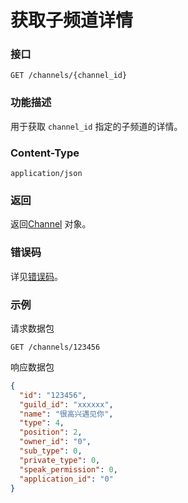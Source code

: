 # 获取子频道详情

### 接口

`GET /channels/{channel_id}`

### 功能描述

用于获取 `channel_id` 指定的子频道的详情。

### Content-Type

`application/json`

### 返回

返回[Channel](model.md#channel) 对象。

### 错误码

详见[错误码](../error/error.md)。

### 示例

请求数据包

```shell
GET /channels/123456
```

响应数据包

```json
{
  "id": "123456",
  "guild_id": "xxxxxx",
  "name": "很高兴遇见你",
  "type": 4,
  "position": 2,
  "owner_id": "0",
  "sub_type": 0,
  "private_type": 0,
  "speak_permission": 0,
  "application_id": "0"
}
```
